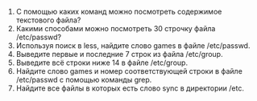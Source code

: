 1. С помощью каких команд можно посмотреть содержимое текстового файла?
2. Какими способами можно посмотреть 30 строчку файла /etc/passwd?
3. Используя поиск в less, найдите слово games в файле /etc/passwd.
4. Выведите первые и последние 7 строк из файла /etc/group.
5. Выведите всё строки ниже 14 в файле /etc/group.
6. Найдите слово games и номер соответствующей строки в файле /etc/passwd с помощью команды grep.
7. Найдите все файлы в которых есть слово sync в директории /etc. 